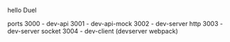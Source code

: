 hello Duel


ports
3000 - dev-api
3001 - dev-api-mock
3002 - dev-server http
3003 - dev-server socket
3004 - dev-client (devserver webpack)